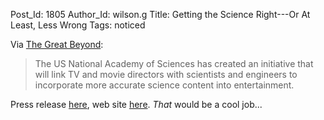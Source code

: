 Post_Id: 1805
Author_Id: wilson.g
Title: Getting the Science Right---Or At Least, Less Wrong
Tags: noticed

<p>Via <a href="http://blogs.nature.com/news/thegreatbeyond/2008/11/getting_better_science_on_scre.html">The Great Beyond</a>:</p>
<blockquote><p>The US National Academy of Sciences has created an initiative that will link TV and movie directors with scientists and engineers to incorporate more accurate science content into entertainment.</p></blockquote>
<p>Press release <a href="http://www8.nationalacademies.org/onpinews/newsitem.aspx?RecordID=11192008">here</a>, web site <a href="http://www.scienceandentertainmentexchange.org/">here</a>. <em>That</em> would be a cool job...</p>
